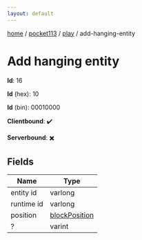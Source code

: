 ```yaml
---
layout: default
---
```


[home](/)  /  [pocket113](/protocol/pocket113)  /  [play](/protocol/pocket113/play)  /  add-hanging-entity

# Add hanging entity

**Id**: 16

**Id** (hex): 10

**Id** (bin): 00010000

**Clientbound**: ✔️

**Serverbound**: ✖️

## Fields

Name | Type
---|---
entity id | varlong
runtime id | varlong
position | [blockPosition](/protocol/pocket113/types/block-position)
? | varint
